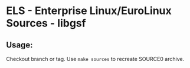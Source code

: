 # ELS - Enterprise Linux/EuroLinux Sources - libgsf
 
## Usage:
  Checkout branch or tag. Use `make sources` to recreate  SOURCE0 archive.

